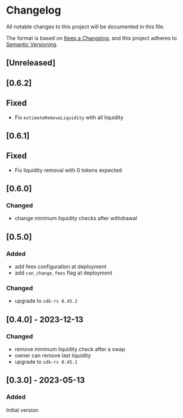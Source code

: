# Changelog

All notable changes to this project will be documented in this file.

The format is based on [Keep a Changelog](https://keepachangelog.com/en/1.0.0/),
and this project adheres to [Semantic Versioning](https://semver.org/spec/v2.0.0.html).

## [Unreleased]

## [0.6.2]

## Fixed

- Fix `estimateRemoveLiquidity` with all liquidity

## [0.6.1]

## Fixed

- Fix liquidity removal with 0 tokens expected

## [0.6.0]

### Changed

- change minimum liquidity checks after withdrawal

## [0.5.0]

### Added

- add fees configuration at deployment
- add `can_change_fees` flag at deployment

### Changed

- upgrade to `sdk-rs 0.45.2`

## [0.4.0] - 2023-12-13

### Changed

- remove minimum liquidity check after a swap
- owner can remove last liquidity
- upgrade to `sdk-rs 0.45.1`

## [0.3.0] - 2023-05-13

### Added

Initial version
